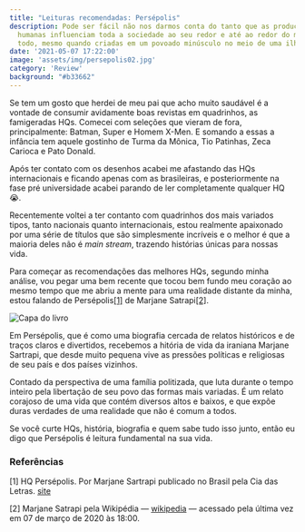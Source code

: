 ```yaml
---
title: "Leituras recomendadas: Persépolis"
description: Pode ser fácil não nos darmos conta do tanto que as produções
  humanas influenciam toda a sociedade ao seu redor e até ao redor do mundo
  todo, mesmo quando criadas em um povoado minúsculo no meio de uma ilha remota.
date: '2021-05-07 17:22:00'
image: 'assets/img/persepolis02.jpg'
category: 'Review'
background: "#b33662"
---
```


Se tem um gosto que herdei de meu pai que acho muito saudável é a vontade de consumir avidamente boas revistas em quadrinhos, as famigeradas HQs. Comecei com seleções que vieram de fora, principalmente: Batman, Super e Homem X-Men. E somando a essas a infância tem aquele gostinho de Turma da Mônica, Tio Patinhas, Zeca Carioca e Pato Donald.

Após ter contato com os desenhos acabei me afastando das HQs internacionais e ficando apenas com as brasileiras, e posteriormente na fase pré universidade acabei parando de ler completamente qualquer HQ 😭.

Recentemente voltei a ter contanto com quadrinhos dos mais variados tipos, tanto nacionais quanto internacionais, estou realmente apaixonado por uma série de títulos que são simplesmente incríveis e o melhor é que a maioria deles não é *main stream*, trazendo histórias únicas para nossas vida.

Para começar as recomendações das melhores HQs, segundo minha análise, vou pegar uma bem recente que tocou bem fundo meu coração ao mesmo tempo que me abriu a mente para uma realidade distante da minha, estou falando de Persépolis<a href="#ref1">[1]</a> de Marjane Satrapi<a href="#ref2">[2]</a>.

![Capa do livro](/assets/img/persepolis01.jpg)

Em Persépolis, que é como uma biografia cercada de relatos históricos e de traços claros e divertidos, recebemos a hitória de vida da iraniana Marjane Sartrapi, que desde muito pequena vive as pressões políticas e religiosas de seu país e dos países vizinhos.

Contado da perspectiva de uma família politizada, que luta durante o tempo inteiro pela libertação de seu povo das formas mais variadas. É um relato corajoso de uma vida que contém diversos altos e baixos, e que expõe duras verdades de uma realidade que não é comum a todos.

Se você curte HQs, história, biografia e quem sabe tudo isso junto, então eu digo que Persépolis é leitura fundamental na sua vida.

### Referências

<span id="ref1">\[1]</span> HQ Persépolis. Por Marjane Sartrapi publicado no Brasil pela Cia das Letras. [site](https://www.companhiadasletras.com.br/detalhe.php?codigo=12593)

<span id="ref2">\[2]</span> Marjane Satrapi pela Wikipédia — [wikipedia](https://pt.wikipedia.org/wiki/Marjane_Satrapi) — acessado pela última vez em 07 de março de 2020 às 18:00.